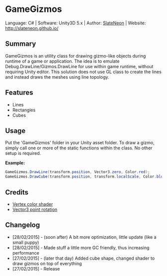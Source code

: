 # GameGizmos
Language: C# | Software: Unity3D 5.x | Author: [SlateNeon](https://github.com/SlateNeon) | Website: http://slateneon.github.io/

## Summary
GameGizmos is an utility class for drawing gizmo-like objects during runtime of a game or application. The idea is to emulate Debug.DrawLine/Gizmos.DrawLine for use within game runtime, without requiring Unity editor. This solution does not use GL class to create the lines and instead draws the meshes using line topology.

## Features
* Lines
* Rectangles
* Cubes

## Usage
Put the 'GameGizmos' folder in your Unity asset folder. To draw a gizmo, simply call one or more of the static functions within the class. No other setup is required.

**Example:**
```csharp
GameGizmos.DrawLine(transform.position, Vector3.zero, Color.red);
GameGizmos.DrawCube(transform.position, transform.localScale, Color.blue, transform.localRotation);
```

## Credits
* [Vertex color shader](http://wiki.unity3d.com/index.php/VertexColorUnlit)
* [Vector3 point rotation](http://answers.unity3d.com/questions/532297/rotate-a-vector-around-a-certain-point.html)

## Changelog
* [28/02/2015] - (soon after) A bit more optimization, little update (like a small puppy)
* [28/02/2015] - Made stuff a little more GC friendly, thus increasing performance
* [27/02/2015] - (later that day) Added cube shape, changed shader to draw gizmos on top of everything
* [27/02/2015] - Release